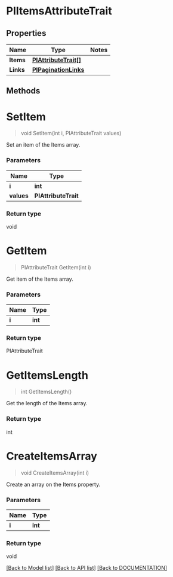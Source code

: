 # PIItemsAttributeTrait

## Properties
Name | Type | Notes
------------ | ------------- | -------------
**Items** | **[**PIAttributeTrait[]**](../Model/PIAttributeTrait.md)**
**Links** | **[**PIPaginationLinks**](../Model/PIPaginationLinks.md)**

## Methods

# **SetItem**
> void SetItem(int i, PIAttributeTrait values)

Set an item of the Items array.

### Parameters

Name | Type
------------- | -------------
 **i** | **int**
 **values** | **PIAttributeTrait**

### Return type

void


# **GetItem**
> PIAttributeTrait GetItem(int i)

Get item of the Items array.

### Parameters

Name | Type
------------- | -------------
 **i** | **int**

### Return type

PIAttributeTrait


# **GetItemsLength**
> int GetItemsLength()

Get the length of the Items array.


### Return type

int


# **CreateItemsArray**
> void CreateItemsArray(int i)

Create an array on the Items property.

### Parameters

Name | Type
------------- | -------------
 **i** | **int**

### Return type

void

[[Back to Model list]](../../DOCUMENTATION.md#documentation-for-models) [[Back to API list]](../../DOCUMENTATION.md#documentation-for-api-endpoints) [[Back to DOCUMENTATION]](../../DOCUMENTATION.md)

